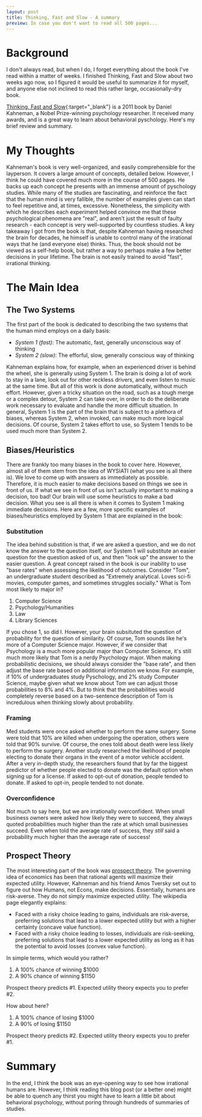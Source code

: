```yaml
---
layout: post
title: Thinking, Fast and Slow - A summary
preview: In case you don't want to read all 500 pages...
---
```


# Background
I don't always read, but when I do, I forget everything about the book I've read within a matter of weeks. I finished Thinking, Fast and Slow about two weeks ago now, so I figured it would be useful to summarize it for myself, and anyone else not inclined to read this rather large, occasionally-dry book.

[Thinking, Fast and Slow](https://www.amazon.com/dp/B00555X8OA){:target="_blank"} is a 2011 book by Daniel Kahneman, a Nobel Prize-winning psychology researcher. It received many awards, and is a great way to learn about behavioral pyschology. Here's my brief review and summary.
# My Thoughts
Kahneman's book is very well-organized, and easily comprehensible for the layperson. It covers a large amount of concepts, detailed below. However, I think he could have covered much more in the course of 500 pages. He backs up each concept he presents with an immense amount of pyschology studies. While many of the studies are fascinating, and reinforce the fact that the human mind is very fallible, the number of examples given can start to feel repetitive and, at times, excessive. Nonetheless, the simplicity with which he describes each experiment helped convince me that these psychological phenomena are "real", and aren't just the result of faulty research - each concept is very well-supported by countless studies. A key takeaway I got from the book is that, despite Kahneman having researched the brain for decades, he himself is unable to control many of the irrational ways that he (and everyone else) thinks. Thus, the book should not be viewed as a self-help book, but rather a way to perhaps make a few better decisions in your lifetime. The brain is not easily trained to avoid "fast", irrational thinking.
# The Main Idea
## The Two Systems
The first part of the book is dedicated to describing the two systems that the human mind employs on a daily basis:
- *System 1 (fast)*: The automatic, fast, generally unconscious way of thinking
- *System 2 (slow)*: The efforful, slow, generally conscious way of thinking

Kahneman explains how, for example, when an experienced driver is behind the wheel, she is generally using System 1. The brain is doing a lot of work to stay in a lane, look out for other reckless drivers, and even listen to music at the same time. But all of this work is done automatically, without much effort. However, given a tricky situation on the road, such as a tough merge or a complex detour, System 2 can take over, in order to do the deliberate work necessary to evaluate and handle the more difficult situation. In general, System 1 is the part of the brain that is subject to a plethora of biases, whereas System 2, when invoked, can make much more logical decisions. Of course, System 2 takes effort to use, so System 1 tends to be used much more than System 2.

## Biases/Heuristics
There are frankly too many biases in the book to cover here. However, almost all of them stem from the idea of WYSIATI (what you see is all there is). We love to come up with answers as immediately as possible. Therefore, it is much easier to make decisions based on things we see in front of us. If what we see in front of us isn't actually important to making a decision, too bad! Our brain will use some heuristics to make a bad decision. What you see is all there is when it comes to System 1 making immediate decisions. Here are a few, more specific examples of biases/heuristics employed by System 1 that are explained in the book:
### Substitution
The idea behind substition is that, if we are asked a question, and we do not know the answer to the question itself, our System 1 will substitute an easier question for the question asked of us, and then "look up" the answer to the easier question. A great concept raised in the book is our inability to use "base rates" when assessing the likelihood of outcomes. Consider "Tom", an undergraduate student described as "Extremely analytical. Loves sci-fi movies, computer games, and sometimes struggles socially." What is Tom most likely to major in? 

1. Computer Science
2. Psychology/Humanities
3. Law
4. Library Sciences

If you chose 1, so did I. However, your brain subsituted the question of probability for the question of similarity. Of course, Tom sounds like he's more of a Computer Science major. However, if we consider that Psychology is a much more popular major than Computer Science, it's still much more likely that Tom is a nerdy Psychology major. When making probabilistic decisions, we should always consider the "base rate", and then adjust the base rate based on additional information we know. For example, if 10% of undergraduates study Pyschology, and 2% study Computer Science, maybe given what we know about Tom we can adjust those probabilities to 8% and 4%. But to think that the probabilities would completely reverse based on a two-sentence description of Tom is incredulous when thinking slowly about probability.
### Framing
Med students were once asked whether to perform the same surgery. Some were told that 10% are killed when undergoing the operation, others were told that 90% survive. Of course, the ones told about death were less likely to perform the surgery. Another study researched the likelihood of people electing to donate their organs in the event of a motor vehicle accident. After a very in-depth study, the researchers found that by far the biggest predictor of whether people elected to donate was the default option when signing up for a license. If asked to opt-out of donation, people tended to donate. If asked to opt-in, people tended to not donate.
### Overconfidence
Not much to say here, but we are irrationally overconfident. When small business owners were asked how likely they were to succeed, they always quoted probabilities much higher than the rate at which small businesses succeed. Even when told the average rate of success, they _still_ said a probability much higher than the average rate of success!
## Prospect Theory
The most interesting part of the book was [prospect theory](https://en.wikipedia.org/wiki/Prospect_theory). The governing idea of economics has been that rational agents will maximize their expected utility. However, Kahneman and his friend Amos Tversky set out to figure out how Humans, not Econs, make decisions. Essentially, humans are risk-averse. They do not simply maximize expected utility. The wikipedia page elegantly explains:

+ Faced with a risky choice leading to gains, individuals are risk-averse, preferring solutions that lead to a lower expected utility but with a higher certainty (concave value function).
+ Faced with a risky choice leading to losses, individuals are risk-seeking, preferring solutions that lead to a lower expected utility as long as it has the potential to avoid losses (convex value function).

In simple terms, which would you rather?
1. A 100% chance of winning $1000
2. A 90% chance of winning $1150

Prospect theory predicts #1. Expected utility theory expects you to prefer #2.

How about here?
1. A 100% chance of losing $1000
2. A 90% of losing $1150

Prospect theory predicts #2. Expected utility theory expects you to prefer #1.
# Summary
In the end, I think the book was an eye-opening way to see how irrational humans are. However, I think reading this blog post (or a better one) might be able to quench any thirst you might have to learn a little bit about behavioral psychology, without poring through hundreds of summaries of studies.
